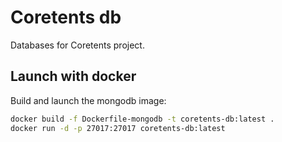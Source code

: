 Coretents db
============================

Databases for Coretents project.

## Launch with docker

Build and launch the mongodb image:

```bash
docker build -f Dockerfile-mongodb -t coretents-db:latest .
docker run -d -p 27017:27017 coretents-db:latest
```

